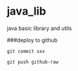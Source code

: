 # java_lib
java basic library and utils

###deploy to github

```git commit xxx ```

```git push github-raw```
